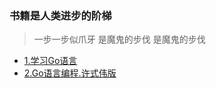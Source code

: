### 书籍是人类进步的阶梯
 > 一步一步似爪牙 是魔鬼的步伐 是魔鬼的步伐

 * [1.学习Go语言](学习Go语言.pdf)<br>
 * [2.Go语言编程.许式伟版](Go语言编程.许式伟版.pdf)<br>
